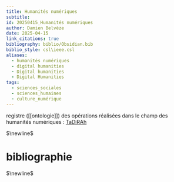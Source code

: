 ```yaml
---
title: Humanités numériques
subtitle: 
id: 20250415_Humanités numériques
author: Damien Belvèze
date: 2025-04-15
link_citations: true
bibliography: biblio/Obsidian.bib
biblio_style: csl\ieee.csl
aliases:
  - humanités numériques
  - digital humanities
  - Digital humanities
  - Digital Humanities
tags:
  - sciences_sociales
  - sciences_humaines
  - culture_numérique
---
```

registre ([[ontologie]]) des opérations réalisées dans le champ des humanités numériques : 
[TaDiRAh](https://tadirah.info/) 


$\newline$
# bibliographie
$\newline$






